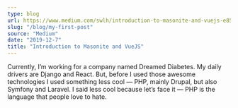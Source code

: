 ```yaml
---
type: blog
url: https://www.medium.com/swlh/introduction-to-masonite-and-vuejs-e8538064a054
slug: "/blog/my-first-post"
source: "Medium"
date: "2019-12-7"
title: "Introduction to Masonite and VueJS"
---
```

Currently, I’m working for a company named Dreamed Diabetes. My daily drivers are Django and React. But, before I used
those awesome technologies I used something less cool — PHP, mainly Drupal, but also Symfony and Laravel. I said less
cool because let’s face it — PHP is the language that people love to hate.

